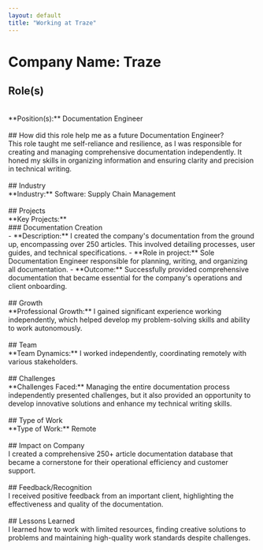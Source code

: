 ```yaml
---
layout: default
title: "Working at Traze"
---
```


# Company Name: Traze

## Role(s)
<br>
**Position(s):** Documentation Engineer
<br>
<br>
## How did this role help me as a future Documentation Engineer?
<br>
This role taught me self-reliance and resilience, as I was responsible for creating and managing comprehensive documentation independently. It honed my skills in organizing information and ensuring clarity and precision in technical writing.
<br>
<br>
## Industry
<br>
**Industry:** Software: Supply Chain Management
<br>
<br>
## Projects
<br>
**Key Projects:**
<br>
### Documentation Creation
<br>
- **Description:** I created the company's documentation from the ground up, encompassing over 250 articles. This involved detailing processes, user guides, and technical specifications.  
- **Role in project:** Sole Documentation Engineer responsible for planning, writing, and organizing all documentation.  
- **Outcome:** Successfully provided comprehensive documentation that became essential for the company's operations and client onboarding.
<br>
<br>
## Growth
<br>
**Professional Growth:**  
I gained significant experience working independently, which helped develop my problem-solving skills and ability to work autonomously.
<br>
<br>
## Team
<br>
**Team Dynamics:**  
I worked independently, coordinating remotely with various stakeholders.
<br>
<br>
## Challenges
<br>
**Challenges Faced:**  
Managing the entire documentation process independently presented challenges, but it also provided an opportunity to develop innovative solutions and enhance my technical writing skills.
<br>
<br>
## Type of Work
<br>
**Type of Work:** Remote
<br>
<br>
## Impact on Company
<br>
I created a comprehensive 250+ article documentation database that became a cornerstone for their operational efficiency and customer support.
<br>
<br>
## Feedback/Recognition
<br>
I received positive feedback from an important client, highlighting the effectiveness and quality of the documentation.
<br>
<br>
## Lessons Learned
<br>
I learned how to work with limited resources, finding creative solutions to problems and maintaining high-quality work standards despite challenges.
